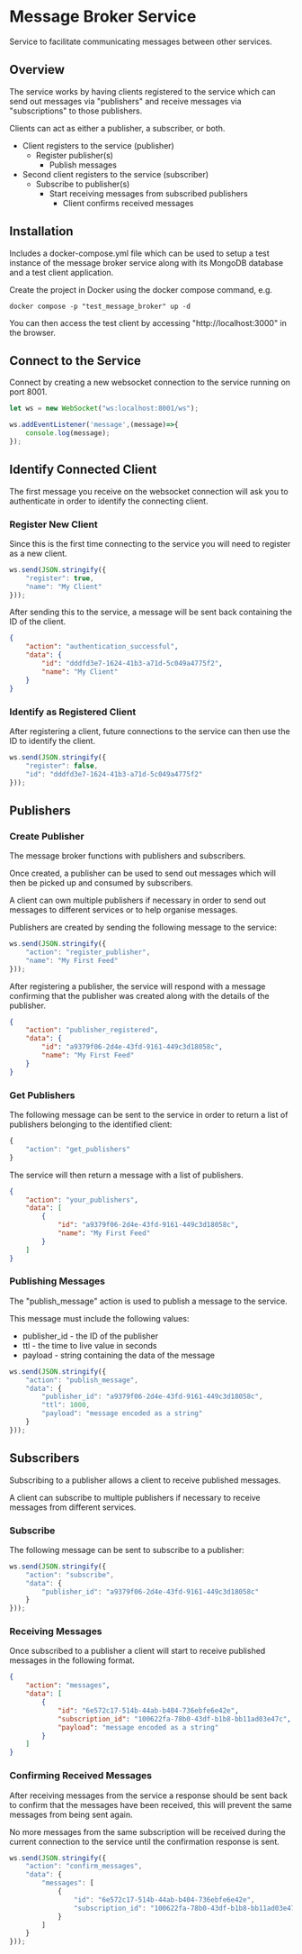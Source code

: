 # Message Broker Service

Service to facilitate communicating messages between other services.

## Overview

The service works by having clients registered to the service which can send out messages via "publishers" and receive messages via "subscriptions" to those publishers.

Clients can act as either a publisher, a subscriber, or both.

* Client registers to the service (publisher)
    * Register publisher(s)
        * Publish messages
* Second client registers to the service (subscriber)
    * Subscribe to publisher(s)
        * Start receiving messages from subscribed publishers
            * Client confirms received messages

## Installation

Includes a docker-compose.yml file which can be used to setup a test instance of the message broker service along with its MongoDB database and a test client application.

Create the project in Docker using the docker compose command, e.g.

```
docker compose -p "test_message_broker" up -d
```

You can then access the test client by accessing "http://localhost:3000" in the browser.

## Connect to the Service

Connect by creating a new websocket connection to the service running on port 8001.

```javascript
let ws = new WebSocket("ws:localhost:8001/ws");

ws.addEventListener('message',(message)=>{
    console.log(message);
});
```

## Identify Connected Client

The first message you receive on the websocket connection will ask you to authenticate in order to identify the connecting client. 

### Register New Client

Since this is the first time connecting to the service you will need to register as a new client.

```javascript
ws.send(JSON.stringify({
    "register": true,
    "name": "My Client"
}));
```

After sending this to the service, a message will be sent back containing the ID of the client.

```json
{
    "action": "authentication_successful",
    "data": {
        "id": "dddfd3e7-1624-41b3-a71d-5c049a4775f2",
        "name": "My Client"
    }
}
```

### Identify as Registered Client

After registering a client, future connections to the service can then use the ID to identify the client.

```javascript
ws.send(JSON.stringify({
    "register": false,
    "id": "dddfd3e7-1624-41b3-a71d-5c049a4775f2"
}));
```

## Publishers

### Create Publisher

The message broker functions with publishers and subscribers.

Once created, a publisher can be used to send out messages which will then be picked up and consumed by subscribers.

A client can own multiple publishers if necessary in order to send out messages to different services or to help organise messages.

Publishers are created by sending the following message to the service:

```javascript
ws.send(JSON.stringify({
    "action": "register_publisher",
    "name": "My First Feed"
}));
```

After registering a publisher, the service will respond with a message confirming that the publisher was created along with the details of the publisher.

```json
{
    "action": "publisher_registered",
    "data": {
        "id": "a9379f06-2d4e-43fd-9161-449c3d18058c",
        "name": "My First Feed"
    }
}
```

### Get Publishers

The following message can be sent to the service in order to return a list of publishers belonging to the identified client:

```javascript
{
    "action": "get_publishers"
}
```

The service will then return a message with a list of publishers.

```json
{
    "action": "your_publishers",
    "data": [
        {
            "id": "a9379f06-2d4e-43fd-9161-449c3d18058c",
            "name": "My First Feed"
        }
    ]
}
```

### Publishing Messages

The "publish_message" action is used to publish a message to the service.

This message must include the following values:

* publisher_id - the ID of the publisher
* ttl - the time to live value in seconds
* payload - string containing the data of the message

```javascript
ws.send(JSON.stringify({
    "action": "publish_message",
    "data": {
        "publisher_id": "a9379f06-2d4e-43fd-9161-449c3d18058c",
        "ttl": 1000,
        "payload": "message encoded as a string"
    }
}));
```

## Subscribers

Subscribing to a publisher allows a client to receive published messages.

A client can subscribe to multiple publishers if necessary to receive messages from different services.

### Subscribe

The following message can be sent to subscribe to a publisher:

```javascript
ws.send(JSON.stringify({
    "action": "subscribe",
    "data": {
        "publisher_id": "a9379f06-2d4e-43fd-9161-449c3d18058c"
    }
}));
```

### Receiving Messages

Once subscribed to a publisher a client will start to receive published messages in the following format.

```json
{
    "action": "messages",
    "data": [
        {
            "id": "6e572c17-514b-44ab-b404-736ebfe6e42e",
            "subscription_id": "100622fa-78b0-43df-b1b8-bb11ad03e47c",
            "payload": "message encoded as a string"
        }
    ]
}
```

### Confirming Received Messages

After receiving messages from the service a response should be sent back to confirm that the messages have been received, this will prevent the same messages from being sent again.

No more messages from the same subscription will be received during the current connection to the service until the confirmation response is sent.

```javascript
ws.send(JSON.stringify({
    "action": "confirm_messages",
    "data": {
        "messages": [
            {
                "id": "6e572c17-514b-44ab-b404-736ebfe6e42e",
                "subscription_id": "100622fa-78b0-43df-b1b8-bb11ad03e47c"
            }
        ]
    }
}));
```
